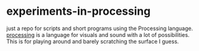 # experiments-in-processing
just a repo for scripts and short programs using the Processing language.
[processing](https://processing.org/) is a language for visuals and sound with a lot of possibilities. 
This is for playing around and barely scratching the surface I guess.

